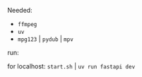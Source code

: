 Needed:

- `ffmpeg`
- `uv`
- `mpg123` | `pydub` | `mpv`

run:

for localhost: `start.sh` | `uv run fastapi dev`
